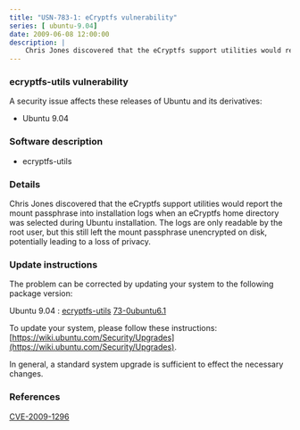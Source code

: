 ```yaml
---
title: "USN-783-1: eCryptfs vulnerability"
series: [ ubuntu-9.04]
date: 2009-06-08 12:00:00
description: |
    Chris Jones discovered that the eCryptfs support utilities would report the mount passphrase into installation logs when an eCryptfs home directory was selected during Ubuntu installation.  The logs are only readable by the root user, but this still left the mount passphrase unencrypted on disk, potentially leading to a loss of privacy. 
--- 
```

 
### ecryptfs-utils vulnerability

A security issue affects these releases of Ubuntu and its derivatives:

* Ubuntu 9.04

### Software description

* ecryptfs-utils 

### Details

Chris Jones discovered that the eCryptfs support utilities would report the mount passphrase into installation logs when an eCryptfs home directory was selected during Ubuntu installation. The logs are only readable by the root user, but this still left the mount passphrase unencrypted on disk, potentially leading to a loss of privacy. 

### Update instructions

The problem can be corrected by updating your system to the following package version:

Ubuntu 9.04
 : [ecryptfs-utils](https://launchpad.net/ubuntu/+source/ecryptfs-utils) <span> [73-0ubuntu6.1](https://launchpad.net/ubuntu/+source/ecryptfs-utils/73-0ubuntu6.1) </span> 

To update your system, please follow these instructions: [https://wiki.ubuntu.com/Security/Upgrades](https://wiki.ubuntu.com/Security/Upgrades).

In general, a standard system upgrade is sufficient to effect the necessary changes. 

### References

 [CVE-2009-1296](http://people.ubuntu.com/~ubuntu-security/cve/CVE-2009-1296)
 
